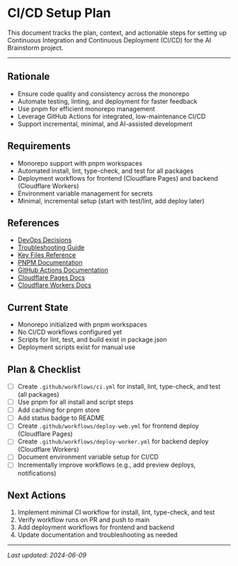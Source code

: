 # CI/CD Setup Plan

This document tracks the plan, context, and actionable steps for setting up Continuous Integration and Continuous Deployment (CI/CD) for the AI Brainstorm project.

---

## Rationale

- Ensure code quality and consistency across the monorepo
- Automate testing, linting, and deployment for faster feedback
- Use pnpm for efficient monorepo management
- Leverage GitHub Actions for integrated, low-maintenance CI/CD
- Support incremental, minimal, and AI-assisted development

## Requirements

- Monorepo support with pnpm workspaces
- Automated install, lint, type-check, and test for all packages
- Deployment workflows for frontend (Cloudflare Pages) and backend (Cloudflare Workers)
- Environment variable management for secrets
- Minimal, incremental setup (start with test/lint, add deploy later)

## References

- [DevOps Decisions](../../knowledge-base/decisions.md#devops-decisions)
- [Troubleshooting Guide](../../knowledge-base/troubleshooting.md)
- [Key Files Reference](../../references/key-files.md)
- [PNPM Documentation](https://pnpm.io/motivation)
- [GitHub Actions Documentation](https://docs.github.com/en/actions)
- [Cloudflare Pages Docs](https://developers.cloudflare.com/pages/)
- [Cloudflare Workers Docs](https://developers.cloudflare.com/workers/)

## Current State

- Monorepo initialized with pnpm workspaces
- No CI/CD workflows configured yet
- Scripts for lint, test, and build exist in package.json
- Deployment scripts exist for manual use

## Plan & Checklist

- [ ] Create `.github/workflows/ci.yml` for install, lint, type-check, and test (all packages)
- [ ] Use pnpm for all install and script steps
- [ ] Add caching for pnpm store
- [ ] Add status badge to README
- [ ] Create `.github/workflows/deploy-web.yml` for frontend deploy (Cloudflare Pages)
- [ ] Create `.github/workflows/deploy-worker.yml` for backend deploy (Cloudflare Workers)
- [ ] Document environment variable setup for CI/CD
- [ ] Incrementally improve workflows (e.g., add preview deploys, notifications)

## Next Actions

1. Implement minimal CI workflow for install, lint, type-check, and test
2. Verify workflow runs on PR and push to main
3. Add deployment workflows for frontend and backend
4. Update documentation and troubleshooting as needed

---

_Last updated: 2024-06-09_
